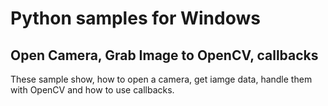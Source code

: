 # Python samples for Windows

## Open Camera, Grab Image to OpenCV, callbacks
These sample show, how to open a camera, get iamge data, handle them with OpenCV and how to use callbacks.

